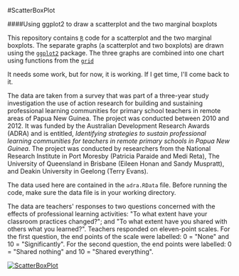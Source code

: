 #ScatterBoxPlot

####Using ggplot2 to draw a scatterplot and the two marginal boxplots

This repository contains [`R`](http://www.cran.r-project.org/) code for a scatterplot and the two marginal boxplots. The separate graphs (a scatterplot and two boxplots) are drawn using the [`ggplot2`](http://cran.r-project.org/web/packages/ggplot2/) package. The three graphs are combined into one chart using functions from the [`grid`](http://stat.ethz.ch/R-manual/R-patched/library/grid/html/00Index.html)

It needs some work, but for now, it is working. If I get time, I'll come back to it. 

The data are taken from a survey that was part of a three-year study investigation the use of action research for building and sustaining professional learning communities for primary school teachers in remote areas of Papua New Guinea. The project was conducted between 2010 and 2012. It was funded by the Australian Development Research Awards (ADRA) and is entitled, *Identifying strategies to sustain professional learning communities for teachers in remote primary schools in Papua New Guinea*. The project was conducted by researchers from the National Research Institute in Port Moresby (Patricia Paraide and Medi Reta), The University of Queensland in Brisbane (Eileen Honan and Sandy Muspratt), and Deakin University in Geelong (Terry Evans).

The data used here are contained in the `adra.RData` file. Before running the code, make sure the data file is in your working directory.

The data are teachers' responses to two questions concerned with the effects of professional learning activities: "To what extent have your classroom practices changed?"; and "To what extent have you shared with others what you learned?". Teachers responded on eleven-point scales. For the first question, the end points of the scale were labelled: 0 = "None" and 10 = "Significantly". For the second question, the end points were labelled: 0 = "Shared nothing" and 10 = "Shared everything".  

[![ScatterBoxPlot](https://dl.dropbox.com/u/16954433/ScatterBox.png)](https://dl.dropbox.com/u/16954433/ScatterBox.png)



